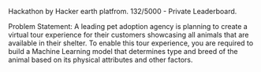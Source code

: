 Hackathon by Hacker earth platfrom. 132/5000 - Private Leaderboard.

Problem Statement:
A leading pet adoption agency is planning to create a virtual tour experience for their customers showcasing all animals that are available in their shelter. To enable this tour experience, you are required to build a Machine Learning model that determines type and breed of the animal based on its physical attributes and other factors.
